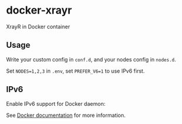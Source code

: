 # docker-xrayr

XrayR in Docker container

## Usage

Write your custom config in `conf.d`, and your nodes config in `nodes.d`.

Set `NODES=1,2,3` in `.env`, set `PREFER_V6=1` to use IPv6 first.

## IPv6

Enable IPv6 support for Docker daemon:

See [Docker documentation](https://docs.docker.com/config/daemon/ipv6/) for more information.
